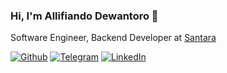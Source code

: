 ### Hi, I'm Allifiando Dewantoro 👋
Software Engineer, Backend Developer at [Santara](https://www.santara.co.id)

[![Github](https://img.shields.io/github/followers/Allifiando?style=social)](https://github.com/Allifiando)
[![Telegram](https://img.shields.io/static/v1?label=%20&message=Telegram&logo=telegram&style=flat&color=blue)](https://t.me/Allifiando)
[![LinkedIn](https://img.shields.io/static/v1?label=%20&message=LinkedIn&logo=linkedIn&style=flat&color=blue)](https://www.linkedin.com/in/allifiando-dewantoro-418a2213b/)

<!--
**Allifiando/Allifiando** is a ✨ _special_ ✨ repository because its `README.md` (this file) appears on your GitHub profile.

Here are some ideas to get you started:

- 🔭 I’m currently working on ...
- 🌱 I’m currently learning ...
- 👯 I’m looking to collaborate on ...
- 🤔 I’m looking for help with ...
- 💬 Ask me about ...
- 📫 How to reach me: ...
- 😄 Pronouns: ...
- ⚡ Fun fact: ...
-->
